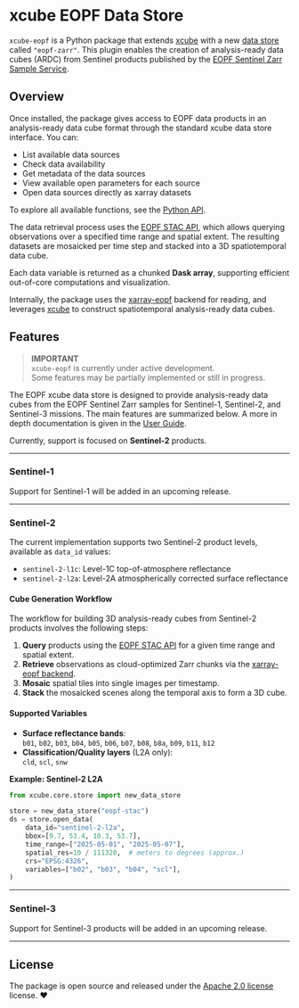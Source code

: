 # xcube EOPF Data Store

`xcube-eopf` is a Python package that extends [xcube](https://xcube.readthedocs.io/en/latest/dataaccess.html#available-data-stores) with a new [data store](https://xcube.readthedocs.io/en/latest/dataaccess.html#available-data-stores)
called `"eopf-zarr"`. This plugin enables the creation of analysis-ready data cubes 
(ARDC) from Sentinel products published by the [EOPF Sentinel Zarr Sample Service](https://zarr.eopf.copernicus.eu/).

## Overview

Once installed, the package gives access to EOPF data products in an analysis-ready 
data cube format through the standard xcube data store interface. You can:

- List available data sources
- Check data availability
- Get metadata of the data sources
- View available open parameters for each source
- Open data sources directly as xarray datasets

To explore all available functions, see the [Python API](api.md).

The data retrieval process uses the [EOPF STAC API](https://stac.browser.user.eopf.eodc.eu/), which allows querying 
observations over a specified time range and spatial extent. The resulting datasets 
are mosaicked per time step and stacked into a 3D spatiotemporal data cube.

Each data variable is returned as a chunked **Dask array**, supporting efficient 
out-of-core computations and visualization.

Internally, the package uses the [xarray-eopf](https://eopf-sample-service.github.io/xarray-eopf/) backend for reading, and leverages 
[xcube](https://xcube.readthedocs.io/en/latest/dataaccess.html#available-data-stores) to construct spatiotemporal analysis-ready data cubes.

## Features

> **IMPORTANT**  
> `xcube-eopf` is currently under active development.  
> Some features may be partially implemented or still in progress.

The EOPF xcube data store is designed to provide analysis-ready data cubes from the 
EOPF Sentinel Zarr samples for Sentinel-1, Sentinel-2, and Sentinel-3 missions. The
main features are summarized below. A more in depth documentation is given in the 
[User Guide](guide.md). 

Currently, support is focused on **Sentinel-2** products.

---

### Sentinel-1

Support for Sentinel-1 will be added in an upcoming release.

---

### Sentinel-2

The current implementation supports two Sentinel-2 product levels, available as 
`data_id` values:

- `sentinel-2-l1c`: Level-1C top-of-atmosphere reflectance
- `sentinel-2-l2a`: Level-2A atmospherically corrected surface reflectance

#### Cube Generation Workflow

The workflow for building 3D analysis-ready cubes from Sentinel-2 products involves 
the following steps:

1. **Query** products using the [EOPF STAC API](https://stac.browser.user.eopf.eodc.eu/) for a given time range and 
   spatial extent.
2. **Retrieve** observations as cloud-optimized Zarr chunks via the 
   [xarray-eopf backend](https://eopf-sample-service.github.io/xarray-eopf/).
3. **Mosaic** spatial tiles into single images per timestamp.
4. **Stack** the mosaicked scenes along the temporal axis to form a 3D cube.

#### Supported Variables

- **Surface reflectance bands**:  
  `b01`, `b02`, `b03`, `b04`, `b05`, `b06`, `b07`, `b08`, `b8a`, `b09`, `b11`, `b12`
- **Classification/Quality layers** (L2A only):  
  `cld`, `scl`, `snw`

**Example: Sentinel-2 L2A**
```python
from xcube.core.store import new_data_store

store = new_data_store("eopf-stac")
ds = store.open_data(
    data_id="sentinel-2-l2a",
    bbox=[9.7, 53.4, 10.3, 53.7],
    time_range=["2025-05-01", "2025-05-07"],
    spatial_res=10 / 111320,  # meters to degrees (approx.)
    crs="EPSG:4326",
    variables=["b02", "b03", "b04", "scl"],
)
```
--- 
### Sentinel-3

Support for Sentinel-3 products will be added in an upcoming release.

---
## License

The package is open source and released under the 
[Apache 2.0 license](https://www.apache.org/licenses/LICENSE-2.0.html) license. :heart:

